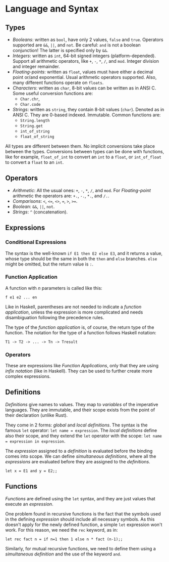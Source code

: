 Language and Syntax
===================

Types
-----

 - _Booleans_:
   written as `bool`, have only 2 values, `false` and `true`.
   Operators supported are `&&`, `||`, and `not`.
   Be careful:  `and` is not a boolean conjunction!
   The latter is specified only by `&&`.
 - _Integers_:
   written as `int`, 64-bit signed integers (platform-depended).
   Support all arithmetic operators, like `+`, `-`, `*`, `/`, and `mod`.
   Integer division and integer remainder.
 - _Floating-points_:
   written as `float`, values must have either a decimal point or/and
   exponential.  Usual arithmetic operators supported.
   Also, many different functions operate on `floats`.
 - _Characters_:
   written as `char`, 8-bit values can be written as in ANSI C.
   Some useful conversion functions are:
   * `Char.chr`,
   * `Char.code`
 - _Strings_:
   written as `string`, they contain 8-bit values (`char`).
   Denoted as in ANSI C.  They are 0-based indexed.  Immutable.
   Common functions are:
   * `String.length`
   * `String.get`
   * `int_of_string`
   * `float_of_string`

All types are different between them.  No implicit conversions take place
between the types.  Conversions between types can be done with functions,
like for example, `float_of_int` to convert an `int` to a `float`, or
`int_of_float` to convert a `float` to an `int`.


Operators
---------

 - _Arithmetic_:
   All the usual ones: `+`, `-`, `*`, `/`, and `mod`.
   For _Floating-point_ arithmetic the operators are:
   `+.`, `-.`, `*.`, and `/.`.
 - _Comparisons_:
   `<`, `<=`, `<>`, `=`, `>`, `>=`.
 - _Boolean_:
   `&&`, `||`, `not`.
 - _Strings_:
   `^` (concatenation).


Expressions
-----------

### Conditional Expressions ###

The syntax is the well-known `if E1 then E2 else E3`, and it returns a value,
whose type should be the same in both the `then` and `else` branches.
`else` might be omitted, but the return value is `:`.

### Function Application ###

A function with _n_ parameters is called like this:

    f e1 e2 ... en

Like in Haskell, parentheses are not needed to indicate a _function
application_, unless the expression is more complicated and needs disambiguation
following the precedence rules.

The type of the _function application_ is, of course, the return type of the
function.  The notation for the type of a function follows Haskell notation:

    T1 -> T2 -> ... -> Tn -> Tresult

### Operators ###

These are expressions like _Function Applications_, only that they are using
_infix notation_ (like in Haskell).  They can be used to further create more
complex expressions.


Definitions
-----------

_Definitions_ give names to values.  They map to _variables_ of the imperative
languages.  They are immutable, and their scope exists from the point of their
declaration (unlike Rust).

They come in 2 forms:  _global_ and _local definitions_.
The syntax is the famous `let` operator:  `let name = expression`.
The _local definitions_ define also their scope, and they extend the `let`
operator with the scope:  `let name = expression in expression`.

The _expression_ assigned to a _definition_ is evaluated before the
binding comes into scope.  We can define _simultaneous definitions_, where all
the _expressions_ are evaluated before they are assigned to the _definitions_.

    let x = E1 and y = E2;;


Functions
---------

_Functions_ are defined using the `let` syntax, and they are just values that
execute an _expression_.

One problem found in recursive functions is the fact that the symbols used in
the defining _expression_ should include all necessary symbols.  As this doesn't
apply for the newly defined function, a simple `let` expression won't work.
For this reason, we need the `rec` keyword, as in:

    let rec fact n = if n=1 then 1 else n * fact (n-1);;

Similarly, for mutual recursive functions, we need to define them using a
_simultaneous definition_ and the use of the keyword `and`.
